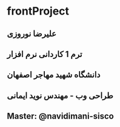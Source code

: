 # frontProject
## علیرضا نوروزی
## ترم 1 کاردانی نرم افزار
## دانشگاه شهید مهاجر اصفهان
## طراحی وب - مهندس نوید ایمانی
## Master: @navidimani-sisco
